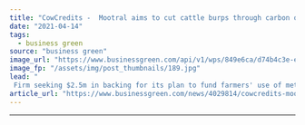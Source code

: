 ```yaml
---
title: "CowCredits -  Mootral aims to cut cattle burps through carbon offset offer"
date: "2021-04-14"
tags: 
  - business green
source: "business green"
image_url: "https://www.businessgreen.com/api/v1/wps/849e6ca/d74b4c3e-e4a5-4dac-8b03-d44501027f25/1/iStock-944687452-cow-feed-cattle-185x114.jpg"
image_fp: "/assets/img/post_thumbnails/189.jpg"
lead: "
 Firm seeking $2.5m in backing for its plan to fund farmers' use of methane-reducing cattle feed through CO2 offsets ..."
article_url: "https://www.businessgreen.com/news/4029814/cowcredits-mootral-aims-cut-cattle-burps-carbon-offset-offer"
---
```


---
